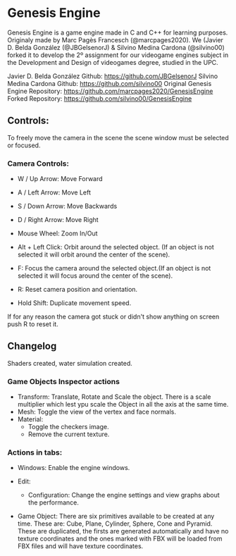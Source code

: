 # Genesis Engine
  Genesis Engine is a game engine made in C and C++ for learning purposes. Originaly made by Marc Pagès Francesch (@marcpages2020). We (Javier D. Belda González (@JBGelsenorJ) & Silvino Medina Cardona (@silvino00) forked it to develop the 2º assignment for our videogame engines subject in the Development and Design of videogames degree, studied in the UPC.

  Javier D. Belda González Github: https://github.com/JBGelsenorJ
  Silvino Medina Cardona Github: https://github.com/silvino00
  Original Genesis Engine Repository: https://github.com/marcpages2020/GenesisEngine
  Forked Repository: https://github.com/silvino00/GenesisEngine

## Controls: 
 
  To freely move the camera in the scene the scene window must be selected or focused.

### Camera Controls:

 - W / Up Arrow: Move Forward
 - A / Left Arrow: Move Left
 - S / Down Arrow: Move Backwards
 - D / Right Arrow: Move Right

 - Mouse Wheel: Zoom In/Out
 - Alt + Left Click: Orbit around the selected object. (If an object is not selected it will orbit around the center of the scene).
 - F: Focus the camera around the selected object.(If an object is not selected it will focus around the center of the scene).
 - R: Reset camera position and orientation. 
 - Hold Shift: Duplicate movement speed.

 If for any reason the camera got stuck or didn't show anything on screen push R to reset it. 

## Changelog

 Shaders created, water simulation created.

### Game Objects Inspector actions
 - Transform: Translate, Rotate and Scale the object. There is a scale multiplier which lest ypu scale the Object in all the axis at the same time. 
 - Mesh: Toggle the view of the vertex and face normals. 
 - Material: 
     - Toggle the checkers image. 
     - Remove the current texture. 

### Actions in tabs:
 - Windows: Enable the engine windows. 
 - Edit: 
   - Configuration: Change the engine settings and view graphs about the performance. 

 - Game Object: There are six primitives available to be created at any time. These are: Cube, Plane, Cylinder, Sphere,
   Cone and Pyramid. These are duplicated, the firsts are generated automatically and have no texture coordinates and the 
   ones marked with FBX will be loaded from FBX files and will have texture coordinates. 